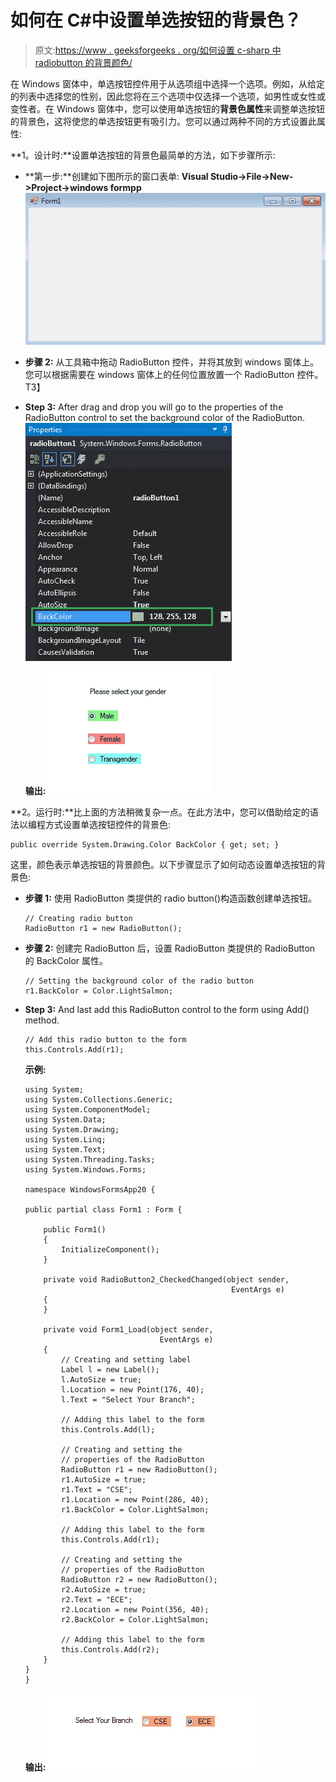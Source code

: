 # 如何在 C#中设置单选按钮的背景色？

> 原文:[https://www . geeksforgeeks . org/如何设置 c-sharp 中 radiobutton 的背景颜色/](https://www.geeksforgeeks.org/how-to-set-the-background-color-of-the-radiobutton-in-c-sharp/)

在 Windows 窗体中，单选按钮控件用于从选项组中选择一个选项。例如，从给定的列表中选择您的性别，因此您将在三个选项中仅选择一个选项，如男性或女性或变性者。在 Windows 窗体中，您可以使用单选按钮的**背景色属性**来调整单选按钮的背景色，这将使您的单选按钮更有吸引力。您可以通过两种不同的方式设置此属性:

**1。设计时:**设置单选按钮的背景色最简单的方法，如下步骤所示:

*   **第一步:**创建如下图所示的窗口表单:
    **Visual Studio->File->New->Project->windows formpp**
    ![](img/f3cd3ae5c11eb68b3d10b5ab8eec9925.png)
*   **步骤 2:** 从工具箱中拖动 RadioButton 控件，并将其放到 windows 窗体上。您可以根据需要在 windows 窗体上的任何位置放置一个 RadioButton 控件。
    T3】
*   **Step 3:** After drag and drop you will go to the properties of the RadioButton control to set the background color of the RadioButton.
    ![](img/449be7bfbfec40e677f90690c4d405d4.png)

    **输出:**
    ![](img/4e111336b3685493292afb2d896e8b7a.png)

**2。运行时:**比上面的方法稍微复杂一点。在此方法中，您可以借助给定的语法以编程方式设置单选按钮控件的背景色:

```
public override System.Drawing.Color BackColor { get; set; }
```

这里，颜色表示单选按钮的背景颜色。以下步骤显示了如何动态设置单选按钮的背景色:

*   **步骤 1:** 使用 RadioButton 类提供的 radio button()构造函数创建单选按钮。

    ```
    // Creating radio button
    RadioButton r1 = new RadioButton();

    ```

*   **步骤 2:** 创建完 RadioButton 后，设置 RadioButton 类提供的 RadioButton 的 BackColor 属性。

    ```
    // Setting the background color of the radio button
    r1.BackColor = Color.LightSalmon;

    ```

*   **Step 3:** And last add this RadioButton control to the form using Add() method.

    ```
    // Add this radio button to the form
    this.Controls.Add(r1);

    ```

    **示例:**

    ```
    using System;
    using System.Collections.Generic;
    using System.ComponentModel;
    using System.Data;
    using System.Drawing;
    using System.Linq;
    using System.Text;
    using System.Threading.Tasks;
    using System.Windows.Forms;

    namespace WindowsFormsApp20 {

    public partial class Form1 : Form {

        public Form1()
        {
            InitializeComponent();
        }

        private void RadioButton2_CheckedChanged(object sender, 
                                                  EventArgs e)
        {
        }

        private void Form1_Load(object sender,
                                  EventArgs e)
        {
            // Creating and setting label
            Label l = new Label();
            l.AutoSize = true;
            l.Location = new Point(176, 40);
            l.Text = "Select Your Branch";

            // Adding this label to the form
            this.Controls.Add(l);

            // Creating and setting the 
            // properties of the RadioButton
            RadioButton r1 = new RadioButton();
            r1.AutoSize = true;
            r1.Text = "CSE";
            r1.Location = new Point(286, 40);
            r1.BackColor = Color.LightSalmon;

            // Adding this label to the form
            this.Controls.Add(r1);

            // Creating and setting the 
            // properties of the RadioButton
            RadioButton r2 = new RadioButton();
            r2.AutoSize = true;
            r2.Text = "ECE";
            r2.Location = new Point(356, 40);
            r2.BackColor = Color.LightSalmon;

            // Adding this label to the form
            this.Controls.Add(r2);
        }
    }
    }
    ```

    **输出:**
    ![](img/051317fc55325e7b30439248b5b36f13.png)